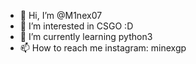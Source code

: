 - 👋 Hi, I’m @M1nex07
- 👀 I’m interested in CSGO :D
- 🌱 I’m currently learning python3
- 📫 How to reach me instagram: minexgp


